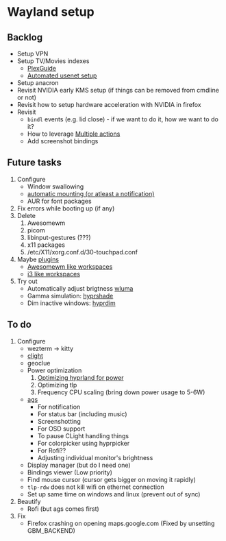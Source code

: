# Wayland setup

## Backlog

- Setup VPN
- Setup TV/Movies indexes
  - [PlexGuide](https://github.com/plexguide/PlexGuide.com)
  - [Automated usenet setup](https://blog.decryption.net.au/t/a-fully-automated-usenet-piracy-machine-with-plex-sabnzbd-and-sonarr/130)
- Setup anacron
- Revisit NVIDIA early KMS setup (if things can be removed from cmdline or not)
- Revisit how to setup hardware acceleration with NVIDIA in firefox
- Revisit
  - `bindl` events (e.g. lid close) - if we want to do it, how we want to do it?
  - How to leverage [Multiple actions](http://wiki.hyprland.org/Configuring/Binds/#multiple-binds-to-one-key)
  - Add screenshot bindings

## Future tasks

1. Configure
   - Window swallowing
   - [automatic mounting (or atleast a notification)](https://wiki.hyprland.org/Useful-Utilities/Other/#automatically-mounting-using-udiskie)
   - AUR for font packages
2. Fix errors while booting up (if any)
3. Delete
   1. Awesomewm
   2. picom
   3. libinput-gestures (???)
   4. x11 packages
   5. /etc/X11/xorg.conf.d/30-touchpad.conf
4. Maybe [plugins](https://wiki.hyprland.org/Plugins/Using-Plugins/#getting-plugins)
   - [Awesomewm like workspaces](https://github.com/Duckonaut/split-monitor-workspaces?tab=readme-ov-file)
   - [i3 like workspaces](https://github.com/outfoxxed/hy3)
5. Try out
   - Automatically adjust brigtness [wluma](https://github.com/maximbaz/wluma?tab=readme-ov-file)
   - Gamma simulation: [hyprshade](https://github.com/loqusion/hyprshade)
   - Dim inactive windows: [hyprdim](https://github.com/donovanglover/hyprdim)

## To do

1. Configure
   - wezterm -> kitty
   - [clight](./clight.md)
   - geoclue
   - Power optimization
     1. [Optimizing hyprland for power](http://wiki.hyprland.org/FAQ/#how-do-i-make-hyprland-draw-as-little-power-as-possible-on-my-laptop)
     2. Optimizing tlp
     3. Frequency CPU scaling (bring down power usage to 5-6W)
   - [ags](https://github.com/Aylur/ags/?tab=readme-ov-file)
     - For notification
     - For status bar (including music)
     - Screenshotting
     - For OSD support
     - To pause CLight handling things
     - For colorpicker using hyprpicker
     - For Rofi??
     - Adjusting individual monitor's brightness
   - Display manager (but do I need one)
   - Bindings viewer (Low priority)
   - Find mouse cursor (cursor gets bigger on moving it rapidly)
   - `tlp-rdw` does not kill wifi on ethernet connection
   - Set up same time on windows and linux (prevent out of sync)
2. Beautify
   - Rofi (but ags comes first)
3. Fix
   - Firefox crashing on opening maps.google.com (Fixed by unsetting GBM_BACKEND)

